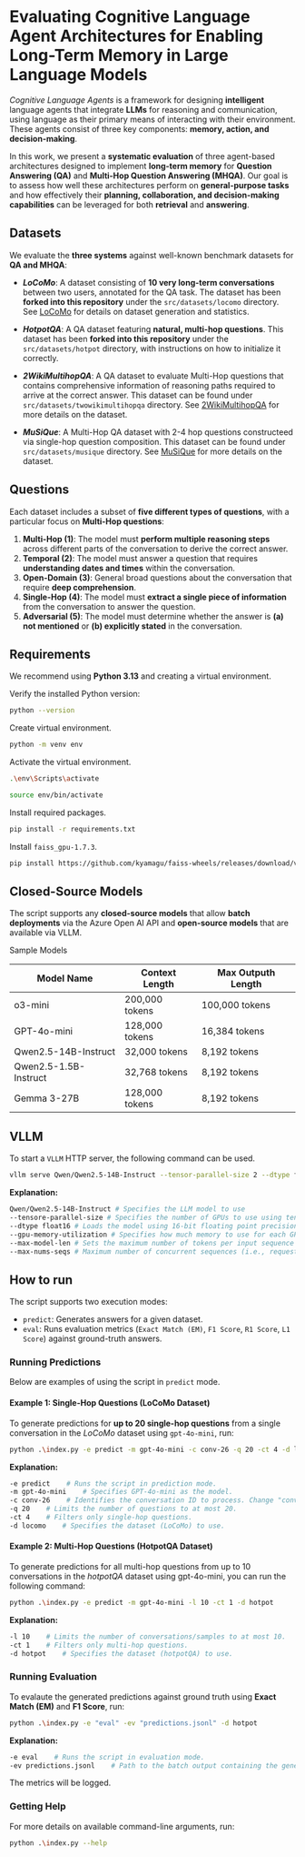 # Evaluating Cognitive Language Agent Architectures for Enabling Long-Term Memory in Large Language Models

_Cognitive Language Agents_ is a framework for designing **intelligent** language agents that integrate **LLMs** for reasoning and communication, using language as their primary means of interacting with their environment. These agents consist of three key components: **memory, action, and decision-making**.

In this work, we present a **systematic evaluation** of three agent-based architectures designed to implement **long-term memory** for **Question Answering (QA)** and **Multi-Hop Question Answering (MHQA)**. Our goal is to assess how well these architectures perform on **general-purpose tasks** and how effectively their **planning, collaboration, and decision-making capabilities** can be leveraged for both **retrieval** and **answering**.

## Datasets

We evaluate the **three systems** against well-known benchmark datasets for **QA and MHQA**:

- **_LoCoMo_**: A dataset consisting of **10 very long-term conversations** between two users, annotated for the QA task. The dataset has been **forked into this repository** under the `src/datasets/locomo` directory. See [LoCoMo](https://github.com/snap-research/locomo) for details on dataset generation and statistics.

- **_HotpotQA_**: A QA dataset featuring **natural, multi-hop questions**. This dataset has been **forked into this repository** under the `src/datasets/hotpot` directory, with instructions on how to initialize it correctly.

- **_2WikiMultihopQA_**: A QA dataset to evaluate Multi-Hop questions that contains comprehensive information of reasoning paths required to arrive at the correct answer. This dataset can be found under `src/datasets/twowikimultihopqa` directory. See [2WikiMultihopQA](https://github.com/Alab-NII/2wikimultihop?tab=readme-ov-file) for more details on the dataset.

- **_MuSiQue_**: A Multi-Hop QA dataset with 2-4 hop questions constructeed via single-hop question composition. This dataset can be found under `src/datasets/musique` directory. See [MuSiQue](https://github.com/stonybrooknlp/musique) for more details on the dataset.

## Questions

Each dataset includes a subset of **five different types of questions**, with a particular focus on **Multi-Hop questions**:

1. **Multi-Hop (1)**: The model must **perform multiple reasoning steps** across different parts of the conversation to derive the correct answer.
2. **Temporal (2)**: The model must answer a question that requires **understanding dates and times** within the conversation.
3. **Open-Domain (3)**: General broad questions about the conversation that require **deep comprehension**.
4. **Single-Hop (4)**: The model must **extract a single piece of information** from the conversation to answer the question.
5. **Adversarial (5)**: The model must determine whether the answer is **(a) not mentioned** or **(b) explicitly stated** in the conversation.

## Requirements

We recommend using **Python 3.13** and creating a virtual environment.

Verify the installed Python version:

```sh
python --version
```

Create virtual environment.

```bash
python -m venv env
```

Activate the virtual environment.

```bash
.\env\Scripts\activate
```

```bash
source env/bin/activate
```

Install required packages.

```bash
pip install -r requirements.txt
```

Install `faiss_gpu-1.7.3`.

```bash
pip install https://github.com/kyamagu/faiss-wheels/releases/download/v1.7.3/faiss_gpu-1.7.3-cp310-cp310-manylinux_2_17_x86_64.manylinux2014_x86_64.whl
```

## Closed-Source Models

The script supports any **closed-source models** that allow **batch deployments** via the Azure Open AI API and **open-source models** that are available via VLLM.

Sample Models

| Model Name                  | Context Length   | Max Outputh Length |
|-----------------------------|------------------|--------------------|
| o3-mini                     | 200,000 tokens   | 100,000 tokens     |
| GPT-4o-mini                 | 128,000 tokens   | 16,384 tokens      |
| Qwen2.5-14B-Instruct        | 32,000 tokens    | 8,192 tokens       |
| Qwen2.5-1.5B-Instruct       | 32,768 tokens    | 8,192 tokens       |
| Gemma 3-27B                 | 128,000 tokens   | 8,192 tokens       |

## VLLM

To start a `VLLM` HTTP server, the following command can be used.

```sh
vllm serve Qwen/Qwen2.5-14B-Instruct --tensor-parallel-size 2 --dtype float16 --gpu-memory-utilization 0.95 --max-model-len 32000 --max-num-seqs 128
```

**Explanation:**

```sh
Qwen/Qwen2.5-14B-Instruct # Specifies the LLM model to use
--tensore-parallel-size # Specifies the number of GPUs to use using tensor parallelism
--dtype float16 # Loads the model using 16-bit floating point precision (fp16)
--gpu-memory-utilization # Specifies how much memory to use for each GPU
--max-model-len # Sets the maximum number of tokens per input sequence to 32,000
--max-nums-seqs # Maximum number of concurrent sequences (i.e., requests) that can be processed in parallel.
```

## How to run

The script supports two execution modes:

- `predict`: Generates answers for a given dataset.
- `eval`: Runs evaluation metrics (`Exact Match (EM)`, `F1 Score`, `R1 Score`, `L1 Score`) against ground-truth answers.

### Running Predictions

Below are examples of using the script in `predict` mode.

#### Example 1: Single-Hop Questions (LoCoMo Dataset)

To generate predictions for **up to 20 single-hop questions** from a single conversation in the _LoCoMo_ dataset using `gpt-4o-mini`, run:

```sh
python .\index.py -e predict -m gpt-4o-mini -c conv-26 -q 20 -ct 4 -d locomo
```

**Explanation:**

```sh
-e predict    # Runs the script in prediction mode.
-m gpt-4o-mini    # Specifies GPT-4o-mini as the model.
-c conv-26    # Identifies the conversation ID to process. Change "conv-26" to target a different conversation or omit.
-q 20    # Limits the number of questions to at most 20.
-ct 4    # Filters only single-hop questions.
-d locomo    # Specifies the dataset (LoCoMo) to use.
```

#### Example 2: Multi-Hop Questions (HotpotQA Dataset)

To generate predictions for all multi-hop questions from up to 10 conversations in the _hotpotQA_ dataset using gpt-4o-mini, you can run the following command:

```sh
python .\index.py -e predict -m gpt-4o-mini -l 10 -ct 1 -d hotpot
```

**Explanation:**

```sh
-l 10    # Limits the number of conversations/samples to at most 10.
-ct 1    # Filters only multi-hop questions.
-d hotpot    # Specifies the dataset (hotpotQA) to use.
```

### Running Evaluation

To evalaute the generated predictions against ground truth using **Exact Match (EM)** and **F1 Score**, run:

```sh
python .\index.py -e "eval" -ev "predictions.jsonl" -d hotpot
```

**Explanation:**

```sh
-e eval    # Runs the script in evaluation mode.
-ev predictions.jsonl    # Path to the batch output containing the generated answers.
```

The metrics will be logged.

### Getting Help

For more details on available command-line arguments, run:

```sh
python .\index.py --help
```
